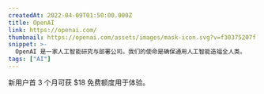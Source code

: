 ```yaml
---
createdAt: 2022-04-09T01:50:00.000Z
title: OpenAI
link: https://openai.com/
thumbnail: https://openai.com/assets/images/mask-icon.svg?v=f30375207f
snippet: >-
  OpenAI 是一家人工智能研究与部署公司。我们的使命是确保通用人工智能造福全人类。
tags: ["AI"]
---
```

新用户首 3 个月可获 $18 免费额度用于体验。